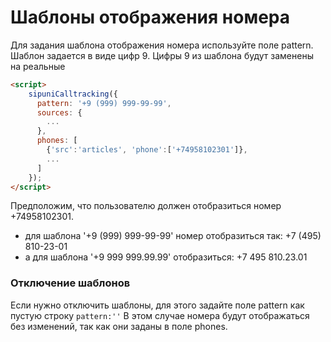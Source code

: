 # Шаблоны отображения номера

Для задания шаблона отображения номера используйте поле pattern. Шаблон задается в виде цифр 9. 
Цифры 9 из шаблона будут заменены на реальные 

```html
<script>
    sipuniCalltracking({
      pattern: '+9 (999) 999-99-99',
      sources: {
        ...
      },
      phones: [
        {'src':'articles', 'phone':['+74958102301']},
        ...
      ]
    });
</script>
```
Предположим, что пользователю должен отобразиться номер +74958102301.
* для шаблона '+9 (999) 999-99-99' номер отобразиться так: +7 (495) 810-23-01
* а для шаблона '+9 999 999.99.99' отобразиться: +7 495 810.23.01

### Отключение шаблонов
Если нужно отключить шаблоны, для этого задайте поле pattern как пустую строку `pattern:''` 
В этом случае номера будут отображаться без изменений, так как они заданы в поле phones.
